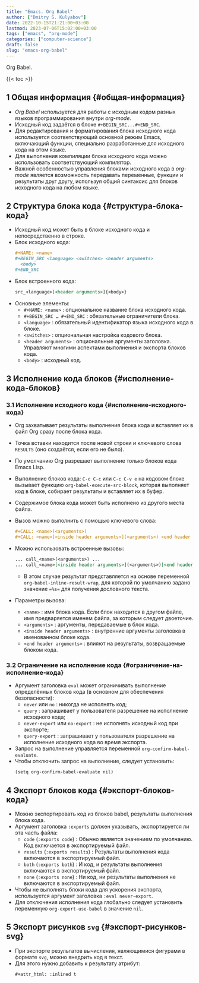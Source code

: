 ```yaml
---
title: "Emacs. Org Babel"
author: ["Dmitry S. Kulyabov"]
date: 2022-10-15T21:21:00+03:00
lastmod: 2023-07-06T15:02:00+03:00
tags: ["emacs", "org-mode"]
categories: ["computer-science"]
draft: false
slug: "emacs-org-babel"
---
```


Org Babel.

<!--more-->

{{< toc >}}


## <span class="section-num">1</span> Общая информация {#общая-информация}

-   _Org Babel_ используется для работы с исходным кодом разных языков программирования внутри _org-mode_.
-   Исходный код задаётся в блоке `#+BEGIN_SRC...#+END_SRC`.
-   Для редактирования и форматирования блока исходного кода используется соответствующий основной режим Emacs, включающий функции, специально разработанные для исходного кода на этом языке.
-   Для выполнения компиляции блока исходного кода можно использовать соответствующий компилятор.
-   Важной особенностью управления блоками исходного кода в _org-mode_ является возможность передавать переменные, функции и результаты друг другу, используя общий синтаксис для блоков исходного кода на любом языке.


## <span class="section-num">2</span> Структура блока кода {#структура-блока-кода}

-   Исходный код может быть в блоке исходного кода и непосредственно в строке.
-   Блок исходного кода:
    ```org
    #+NAME: <name>
    #+BEGIN_SRC <language> <switches> <header arguments>
      <body>
    #+END_SRC
    ```
-   Блок встроенного кода:
    ```org
    src_<language>[<header arguments>]{<body>}
    ```
-   Основные элементы:
    -   `#+NAME: <name>` : опциональное название блока исходного кода.
    -   `#+BEGIN_SRC … #+END_SRC` : обязательные ограничители блока.
    -   `<language>` : обязательный идентификатор языка исходного кода в блоке.
    -   `<switches>` : опциональная настройка кодового блока.
    -   `<header arguments>` : опциональные аргументы заголовка. Управляют многими аспектами выполнения и экспорта блоков кода.
    -   `<body>` : исходный код.


## <span class="section-num">3</span> Исполнение кода блоков {#исполнение-кода-блоков}


### <span class="section-num">3.1</span> Исполнение исходного кода {#исполнение-исходного-кода}

-   Org захватывает результаты выполнения блока кода и вставляет их в файл Org сразу после блока кода.
-   Точка вставки находится после новой строки и ключевого слова `RESULTS` (оно создаётся, если его не было).
-   По умолчанию Org разрешает выполнение только блоков кода Emacs Lisp.
-   Выполнение блоков кода: `C-c C-c` или `C-c C-v e` на кодовом блоке вызывает функцию `org-babel-execute-src-block`, которая выполняет код в блоке, собирает результаты и вставляет их в буфер.
-   Содержимое блока кода может быть исполнено из другого места файла.
-   Вызов можно выполнить с помощью ключевого слова:
    ```org
    #+CALL: <name>(<arguments>)
    #+CALL: <name>[<inside header arguments>](<arguments>) <end header arguments>
    ```
-   Можно использовать встроенные вызовы:
    ```org
    ... call_<name>(<arguments>) ...
    ... call_<name>[<inside header arguments>](<arguments>)[<end header arguments>] ...
    ```

    -   В этом случае результат представляется на основе переменной `org-babel-inline-result-wrap`, для которой по умолчанию задано значение `=%s=` для получения дословного текста.
-   Параметры вызова:
    -   `<name>` : имя блока кода. Если блок находится в другом файле, имя предваряется именем файла, за которым следует двоеточие.
    -   `<arguments>` : аргументы, передаваемые в блок кода.
    -   `<inside header arguments>` : внутренние аргументы заголовка в именованном блоке кода.
    -   `<end header arguments>` : влияют на результаты, возвращаемые блоком кода.


### <span class="section-num">3.2</span> Ограничение на исполнение кода {#ограничение-на-исполнение-кода}

-   Аргумент заголовка `eval` может ограничивать выполнение определённых блоков кода (в основном для обеспечения безопасности):
    -   `never` или `no` : никогда не исполнять код;
    -   `query` : запрашивает у пользователя разрешение на исполнение исходного кода;
    -   `never-export` или `no-export` : не исполнять исходный код при экспорте;
    -   `query-export` : запрашивает у пользователя разрешение на исполнение исходного кода во время экспорта.
-   Запрос на выполнение управляется переменной `org-confirm-babel-evaluate`.
-   Чтобы отключить запрос на выполнение, следует установить:
    ```emacs-lisp
    (setq org-confirm-babel-evaluate nil)
    ```


## <span class="section-num">4</span> Экспорт блоков кода {#экспорт-блоков-кода}

-   Можно экспортировать код из блоков babel, результаты выполнения блока кода.
-   Аргумент заголовка `:exports` должен указывать, экспортируется ли эта часть файла:
    -   `code` (`:exports code`) : Обычно является значением по умолчанию. Код включается в экспортируемый файл.
    -   `results` (`:exports results`) : Результаты выполнения кода включаются в экспортируемый файл.
    -   `both` (`:exports both`) : И код, и результаты выполнения включаются в экспортируемый файл.
    -   `none` (`:exports none`) : Ни код, ни результаты выполнения не включаются в экспортируемый файл.
-   Чтобы не выполнять блоки кода для ускорения экспорта, используется аргумент заголовка `:eval never-export`.
-   Для отключения исполнения кода глобально следует установить переменную `org-export-use-babel` в значение `nil`.


## <span class="section-num">5</span> Экспорт рисунков `svg` {#экспорт-рисунков-svg}

-   При экспорте результатов вычисления, являющимися фигурами в формате `svg`, можно внедрить код в текст.
-   Для этого нужно добавить к результату атрибут:
    ```org
    #+attr_html: :inlined t
    ```
